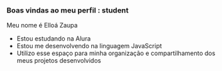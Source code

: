 ### Boas vindas ao meu perfil : student

Meu nome é Elloá Zaupa 

- Estou estudando na Alura
- Estou me desenvolvendo na linguagem JavaScript
- Utilizo esse espaço para minha organização e compartilhamento dos meus projetos desenvolvidos


